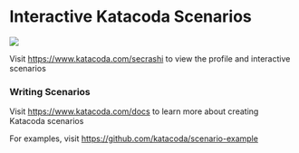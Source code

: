 # Interactive Katacoda Scenarios

[![](http://shields.katacoda.com/katacoda/secrashi/count.svg)](https://www.katacoda.com/secrashi "Get your profile on Katacoda.com")

Visit https://www.katacoda.com/secrashi to view the profile and interactive scenarios

### Writing Scenarios
Visit https://www.katacoda.com/docs to learn more about creating Katacoda scenarios

For examples, visit https://github.com/katacoda/scenario-example
